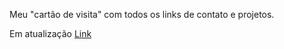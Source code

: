 Meu "cartão de visita" com todos os links de contato e projetos.

Em atualização
<a href="https://tallitamartins.github.io/Desafio1_Linktree/">Link</a>
